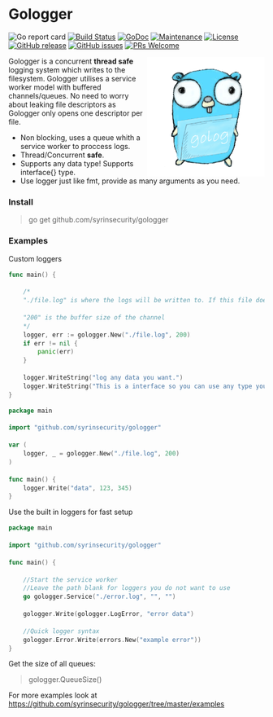 # Gologger

![Go report card](https://goreportcard.com/badge/github.com/syrinsecurity/gologger)
[![Build Status](https://travis-ci.org/syrinsecurity/gologger.svg?branch=master)](https://travis-ci.org/syrinsecurity/gologger)
[![GoDoc](https://godoc.org/github.com/syrinsecurity/gologger?status.svg)](https://godoc.org/github.com/syrinsecurity/gologger)
[![Maintenance](https://img.shields.io/badge/Maintained%3F-yes-green.svg)](https://GitHub.com/syrinsecurity/gologger/graphs/commit-activity)
[![License](https://img.shields.io/github/license/syrinsecurity/gologger.svg)](https://github.com/syrinsecurity/gologger/blob/master/LICENSE)
[![GitHub release](https://img.shields.io/github/release/syrinsecurity/gologger.svg)](https://GitHub.com/syrinsecurity/gologger/releases/)
[![GitHub issues](https://img.shields.io/github/issues/syrinsecurity/gologger.svg)](https://GitHub.com/syrinsecurity/gologger/issues/)
[![PRs Welcome](https://img.shields.io/badge/PRs-welcome-brightgreen.svg?style=flat-square)](http://makeapullrequest.com)


<img align="right" src="./.github/images/logo.png">

Gologger is a concurrent **thread safe** logging system which writes to the filesystem. Gologger utilises a service worker model with buffered channels/queues.
No need to worry about leaking file descriptors as Gologger only opens one descriptor per file.

- Non blocking, uses a queue whith a service worker to proccess logs.
- Thread/Concurrent **safe**.
- Supports any data type! Supports interface{} type.
- Use logger just like fmt, provide as many arguments as you need.

### Install

> go get github.com/syrinsecurity/gologger

### Examples

Custom loggers

```go
func main() {

	/*
	"./file.log" is where the logs will be written to. If this file does not exist it will be created.

	"200" is the buffer size of the channel
	*/
	logger, err := gologger.New("./file.log", 200)
	if err != nil {
		panic(err)
	}

	logger.WriteString("log any data you want.")
	logger.WriteString("This is a interface so you can use any type you like.", "UserID:", 9039832898, "Timestamp:", time.Now().Unix())
}
```

```go
package main

import "github.com/syrinsecurity/gologger"

var (
	logger, _ = gologger.New("./file.log", 200)
)

func main() {
	logger.Write("data", 123, 345)
}
```

Use the built in loggers for fast setup

```go
package main

import "github.com/syrinsecurity/gologger"

func main() {

	//Start the service worker
	//Leave the path blank for loggers you do not want to use
	go gologger.Service("./error.log", "", "")

	gologger.Write(gologger.LogError, "error data")

	//Quick logger syntax
	gologger.Error.Write(errors.New("example error"))
}
```

Get the size of all queues:

> gologger.QueueSize()

For more examples look at https://github.com/syrinsecurity/gologger/tree/master/examples

